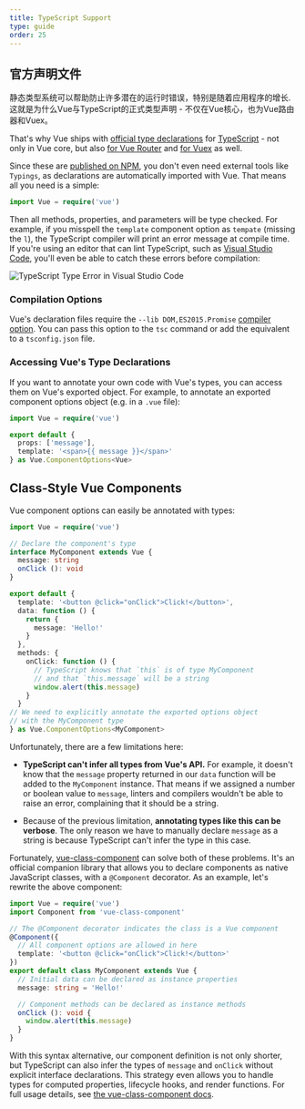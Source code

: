 ```yaml
---
title: TypeScript Support
type: guide
order: 25
---
```


## 官方声明文件

静态类型系统可以帮助防止许多潜在的运行时错误，特别是随着应用程序的增长. 这就是为什么Vue与TypeScript的正式类型声明 - 不仅在Vue核心，也为Vue路由器和Vuex。

That's why Vue ships with [official type declarations](https://github.com/vuejs/vue/tree/dev/types) for [TypeScript](https://www.typescriptlang.org/) - not only in Vue core, but also [for Vue Router](https://github.com/vuejs/vue-router/tree/dev/types) and [for Vuex](https://github.com/vuejs/vuex/tree/dev/types) as well.

Since these are [published on NPM](https://unpkg.com/vue/types/), you don't even need external tools like `Typings`, as declarations are automatically imported with Vue. That means all you need is a simple:

``` ts
import Vue = require('vue')
```

Then all methods, properties, and parameters will be type checked. For example, if you misspell the `template` component option as `tempate` (missing the `l`), the TypeScript compiler will print an error message at compile time. If you're using an editor that can lint TypeScript, such as [Visual Studio Code](https://code.visualstudio.com/), you'll even be able to catch these errors before compilation:

![TypeScript Type Error in Visual Studio Code](/images/typescript-type-error.png)

### Compilation Options

Vue's declaration files require the `--lib DOM,ES2015.Promise` [compiler option](https://www.typescriptlang.org/docs/handbook/compiler-options.html). You can pass this option to the `tsc` command or add the equivalent to a `tsconfig.json` file.

### Accessing Vue's Type Declarations

If you want to annotate your own code with Vue's types, you can access them on Vue's exported object. For example, to annotate an exported component options object (e.g. in a `.vue` file):

``` ts
import Vue = require('vue')

export default {
  props: ['message'],
  template: '<span>{{ message }}</span>'
} as Vue.ComponentOptions<Vue>
```

## Class-Style Vue Components

Vue component options can easily be annotated with types:

``` ts
import Vue = require('vue')

// Declare the component's type
interface MyComponent extends Vue {
  message: string
  onClick (): void
}

export default {
  template: '<button @click="onClick">Click!</button>',
  data: function () {
    return {
      message: 'Hello!'
    }
  },
  methods: {
    onClick: function () {
      // TypeScript knows that `this` is of type MyComponent
      // and that `this.message` will be a string
      window.alert(this.message)
    }
  }
// We need to explicitly annotate the exported options object
// with the MyComponent type
} as Vue.ComponentOptions<MyComponent>
```

Unfortunately, there are a few limitations here:

- __TypeScript can't infer all types from Vue's API.__ For example, it doesn't know that the `message` property returned in our `data` function will be added to the `MyComponent` instance. That means if we assigned a number or boolean value to `message`, linters and compilers wouldn't be able to raise an error, complaining that it should be a string.

- Because of the previous limitation, __annotating types like this can be verbose__. The only reason we have to manually declare `message` as a string is because TypeScript can't infer the type in this case.

Fortunately, [vue-class-component](https://github.com/vuejs/vue-class-component) can solve both of these problems. It's an official companion library that allows you to declare components as native JavaScript classes, with a `@Component` decorator. As an example, let's rewrite the above component:

``` ts
import Vue = require('vue')
import Component from 'vue-class-component'

// The @Component decorator indicates the class is a Vue component
@Component({
  // All component options are allowed in here
  template: '<button @click="onClick">Click!</button>'
})
export default class MyComponent extends Vue {
  // Initial data can be declared as instance properties
  message: string = 'Hello!'

  // Component methods can be declared as instance methods
  onClick (): void {
    window.alert(this.message)
  }
}
```

With this syntax alternative, our component definition is not only shorter, but TypeScript can also infer the types of `message` and `onClick` without explicit interface declarations. This strategy even allows you to handle types for computed properties, lifecycle hooks, and render functions. For full usage details, see [the vue-class-component docs](https://github.com/vuejs/vue-class-component#vue-class-component).
